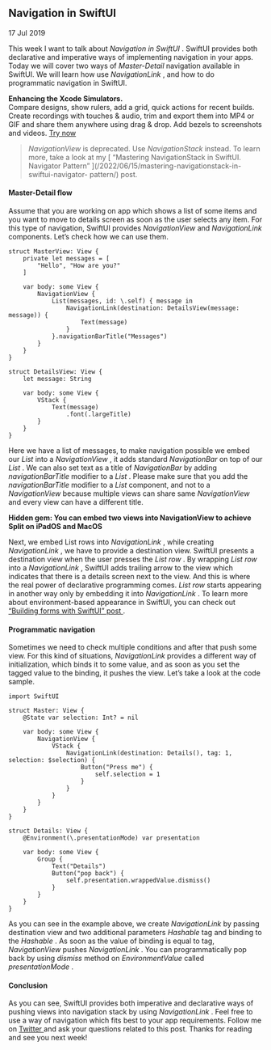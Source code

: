 ##  Navigation in SwiftUI

17 Jul 2019

This week I want to talk about _Navigation in SwiftUI_ . SwiftUI provides both
declarative and imperative ways of implementing navigation in your apps. Today
we will cover two ways of _Master-Detail_ navigation available in SwiftUI. We
will learn how use _NavigationLink_ , and how to do programmatic navigation in
SwiftUI.

**Enhancing the Xcode Simulators.**  
Compare designs, show rulers, add a grid, quick actions for recent builds.
Create recordings with touches & audio, trim and export them into MP4 or GIF
and share them anywhere using drag & drop. Add bezels to screenshots and
videos. [ Try now ](https://gumroad.com/a/931293139/ftvbh)

> _NavigationView_ is deprecated. Use _NavigationStack_ instead. To learn
> more, take a look at my [ “Mastering NavigationStack in SwiftUI. Navigator
> Pattern” ](/2022/06/15/mastering-navigationstack-in-swiftui-navigator-
> pattern/) post.

####  Master-Detail flow

Assume that you are working on app which shows a list of some items and you
want to move to details screen as soon as the user selects any item. For this
type of navigation, SwiftUI provides _NavigationView_ and _NavigationLink_
components. Let’s check how we can use them.

    
    
    struct MasterView: View {
        private let messages = [
            "Hello", "How are you?"
        ]
    
        var body: some View {
            NavigationView {
                List(messages, id: \.self) { message in
                    NavigationLink(destination: DetailsView(message: message)) {
                        Text(message)
                    }
                }.navigationBarTitle("Messages")
            }
        }
    }
    
    struct DetailsView: View {
        let message: String
    
        var body: some View {
            VStack {
                Text(message)
                    .font(.largeTitle)
            }
        }
    }
    

Here we have a list of messages, to make navigation possible we embed our
_List_ into a _NavigationView_ , it adds standard _NavigationBar_ on top of
our _List_ . We can also set text as a title of _NavigationBar_ by adding
_navigationBarTitle_ modifier to a _List_ . Please make sure that you add the
_navigationBarTitle_ modifier to a _List_ component, and not to a
_NavigationView_ because multiple views can share same _NavigationView_ and
every view can have a different title.

**Hidden gem: You can embed two views into NavigationView to achieve Split on
iPadOS and MacOS**

Next, we embed List rows into _NavigationLink_ , while creating
_NavigationLink_ , we have to provide a destination view. SwiftUI presents a
destination view when the user presses the _List row_ . By wrapping _List row_
into a _NavigationLink_ , SwiftUI adds trailing arrow to the view which
indicates that there is a details screen next to the view. And this is where
the real power of declarative programming comes. _List row_ starts appearing
in another way only by embedding it into _NavigationLink_ . To learn more
about environment-based appearance in SwiftUI, you can check out [ “Building
forms with SwiftUI” post ](/2019/06/19/building-forms-with-swiftui/) .

####  Programmatic navigation

Sometimes we need to check multiple conditions and after that push some view.
For this kind of situations, _NavigationLink_ provides a different way of
initialization, which binds it to some value, and as soon as you set the
tagged value to the binding, it pushes the view. Let’s take a look at the code
sample.

    
    
    import SwiftUI
    
    struct Master: View {
        @State var selection: Int? = nil
        
        var body: some View {
            NavigationView {
                VStack {
                    NavigationLink(destination: Details(), tag: 1, selection: $selection) {
                        Button("Press me") {
                            self.selection = 1
                        }
                    }
                }
            }
        }
    }
    
    struct Details: View {
        @Environment(\.presentationMode) var presentation
    
        var body: some View {
            Group {
                Text("Details")
                Button("pop back") {
                    self.presentation.wrappedValue.dismiss()
                }
            }
        }
    }
    

As you can see in the example above, we create _NavigationLink_ by passing
destination view and two additional parameters _Hashable_ tag and binding to
the _Hashable_ . As soon as the value of binding is equal to tag,
_NavigationView_ pushes _NavigationLink_ . You can programmatically pop back
by using _dismiss_ method on _EnvironmentValue_ called _presentationMode_ .

####  Conclusion

As you can see, SwiftUI provides both imperative and declarative ways of
pushing views into navigation stack by using _NavigationLink_ . Feel free to
use a way of navigation which fits best to your app requirements. Follow me on
[ Twitter ](https://twitter.com/mecid) and ask your questions related to this
post. Thanks for reading and see you next week!

